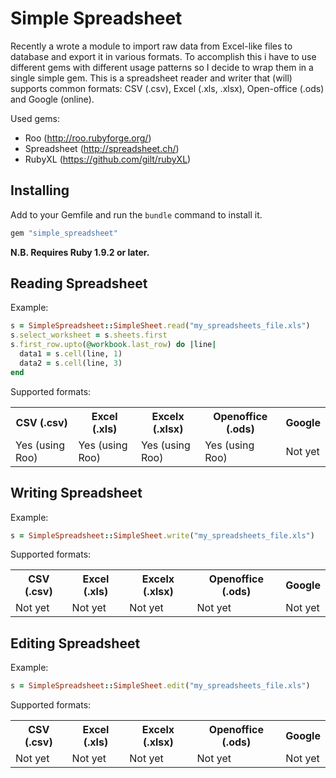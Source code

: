 # Simple Spreadsheet

Recently a wrote a module to import raw data from Excel-like files to database and export it in various formats. To accomplish this i have to use different gems with different usage patterns so I decide to wrap them in a single simple gem. This is a spreadsheet reader and writer that (will) supports common formats: CSV (.csv), Excel (.xls, .xlsx), Open-office (.ods) and Google (online).

Used gems:
-  Roo (http://roo.rubyforge.org/)
-  Spreadsheet (http://spreadsheet.ch/)
-  RubyXL (https://github.com/gilt/rubyXL)

## Installing

Add to your Gemfile and run the `bundle` command to install it.

 ```ruby
 gem "simple_spreadsheet"
 ```
 
**N.B. Requires Ruby 1.9.2 or later.**

## Reading Spreadsheet

Example:

```ruby
s = SimpleSpreadsheet::SimpleSheet.read("my_spreadsheets_file.xls")
s.select_worksheet = s.sheets.first
s.first_row.upto(@workbook.last_row) do |line|
  data1 = s.cell(line, 1)
  data2 = s.cell(line, 3)
end
```

Supported formats:

<table>
  <tr>
    <th>CSV (.csv)</th>
    <th>Excel (.xls)</th>
    <th>Excelx (.xlsx)</th>
    <th>Openoffice (.ods)</th>
    <th>Google</th>
  </tr>
  <tr>
    <td>Yes (using Roo)</td>
    <td>Yes (using Roo)</td>
    <td>Yes (using Roo)</td>
    <td>Yes (using Roo)</td>
    <td>Not yet</td>
  </tr>
</table>



## Writing Spreadsheet

Example:

```ruby
s = SimpleSpreadsheet::SimpleSheet.write("my_spreadsheets_file.xls")
```

Supported formats:

<table>
  <tr>
    <th>CSV (.csv)</th>
    <th>Excel (.xls)</th>
    <th>Excelx (.xlsx)</th>
    <th>Openoffice (.ods)</th>
    <th>Google</th>
  </tr>
  <tr>
    <td>Not yet</td>
    <td>Not yet</td>
    <td>Not yet</td>
    <td>Not yet</td>
    <td>Not yet</td>
  </tr>
</table>

## Editing Spreadsheet

Example:

```ruby
s = SimpleSpreadsheet::SimpleSheet.edit("my_spreadsheets_file.xls")
```

Supported formats:

<table>
  <tr>
    <th>CSV (.csv)</th>
    <th>Excel (.xls)</th>
    <th>Excelx (.xlsx)</th>
    <th>Openoffice (.ods)</th>
    <th>Google</th>
  </tr>
  <tr>
    <td>Not yet</td>
    <td>Not yet</td>
    <td>Not yet</td>
    <td>Not yet</td>
    <td>Not yet</td>
  </tr>
</table>

